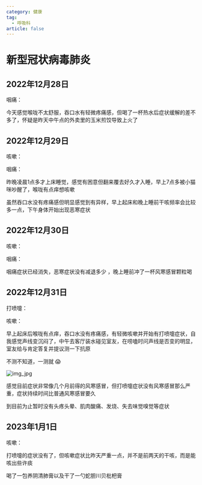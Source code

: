 ```yaml
---
category: 健康
tag:
  - 呼吸科
article: false
---
```


# 新型冠状病毒肺炎

## 2022年12月28日

<div><p>咽痛：<el-rate model-value="2" disabled /></p></div>

今天感觉喉咙不太舒服，吞口水有轻微疼痛感，但喝了一杯热水后症状缓解的差不多了，怀疑是昨天中午点的外卖里的玉米煎饺导致上火了

## 2022年12月29日

<div><p>咳嗽：<el-rate model-value="2.5" disabled /></p></div>

<div><p>咽痛：<el-rate model-value="2" disabled /></p></div>

昨晚凌晨1点多才上床睡觉，感觉有困意但翻来覆去好久才入睡，早上7点多被小猫咪吵醒了，喉咙有点痒想咳嗽

虽然吞口水没有疼痛感但明显感觉到有异样，早上起床和晚上睡前干咳频率会比较多一点，下午身体开始出现恶寒症状

## 2022年12月30日

<div><p>咳嗽：<el-rate model-value="2" disabled /></p></div>

<div><p>咽痛：<el-rate model-value="1" disabled /></p></div>

咽痛症状已经消失，恶寒症状没有减退多少 ，晚上睡前冲了一杯风寒感冒颗粒喝

## 2022年12月31日

<div><p>打喷嚏：<el-rate model-value="2" disabled /></p></div>

<div><p>咳嗽：<el-rate model-value="1" disabled /></p></div>

早上起床后喉咙有点痒，吞口水没有疼痛感，有轻微咳嗽并开始有打喷嚏症状，自我感觉声线变沉闷了，中午去客厅装水碰见室友，在唠嗑时问声线是否变的明显，室友给与肯定答复并提议测一下抗原

不测不知道，一测就 :scream:

![img_jpg](https://img.sherry4869.com/Blog/life/healthy/respiratory/img.jpg)

感觉目前症状非常像几个月前得的风寒感冒，但打喷嚏症状没有风寒感冒那么严重，症状持续时间比普通风寒感冒要久

到目前为止暂时没有头疼头晕、肌肉酸痛、发烧、失去味觉嗅觉等症状

## 2023年1月1日

<div><p>咳嗽：<el-rate model-value="3" disabled /></p></div>

打喷嚏的症状没有了，但咳嗽症状比昨天严重一点，并不是前两天的干咳，而是能咳出些许痰

喝了一包养阴清肺膏以及干了一勺蛇胆川贝枇杷膏